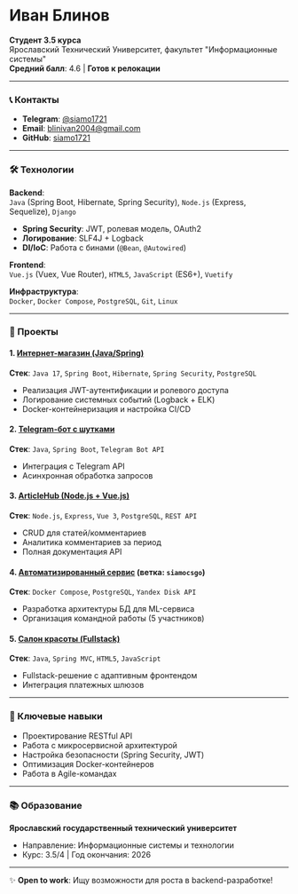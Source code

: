 # Иван Блинов  
**Студент 3.5 курса**  
Ярославский Технический Университет, факультет "Информационные системы"  
**Средний балл**: 4.6 | **Готов к релокации**  

---

### 📞 Контакты  
- **Telegram**: [@siamo1721](https://t.me/siamo1721)  
- **Email**: blinivan2004@gmail.com  
- **GitHub**: [siamo1721](https://github.com/siamo1721)  

---

### 🛠 Технологии  
**Backend**:  
`Java` (Spring Boot, Hibernate, Spring Security), `Node.js` (Express, Sequelize), `Django`  
- **Spring Security**: JWT, ролевая модель, OAuth2  
- **Логирование**: SLF4J + Logback  
- **DI/IoC**: Работа с бинами (`@Bean`, `@Autowired`)  

**Frontend**:  
`Vue.js` (Vuex, Vue Router), `HTML5`, `JavaScript` (ES6+), `Vuetify`  

**Инфраструктура**:  
`Docker`, `Docker Compose`, `PostgreSQL`, `Git`, `Linux`  

---

### 🚀 Проекты  

#### 1. [Интернет-магазин (Java/Spring)](https://github.com/siamo1721/shop_kurs)  
**Стек**: `Java 17`, `Spring Boot`, `Hibernate`, `Spring Security`, `PostgreSQL`  
- Реализация JWT-аутентификации и ролевого доступа  
- Логирование системных событий (Logback + ELK)  
- Docker-контейнеризация и настройка CI/CD  

#### 2. [Telegram-бот с шутками](https://github.com/siamo1721/telegram_bot_spring)  
**Стек**: `Java`, `Spring Boot`, `Telegram Bot API`  
- Интеграция с Telegram API  
- Асинхронная обработка запросов  

#### 3. [ArticleHub (Node.js + Vue.js)](https://github.com/siamo1721/ArticleHub)  
**Стек**: `Node.js`, `Express`, `Vue 3`, `PostgreSQL`, `REST API`  
- CRUD для статей/комментариев  
- Аналитика комментариев за период  
- Полная документация API  

#### 4. [Автоматизированный сервис](https://github.com/Project-BIT-76) (ветка: `siamocsgo`)  
**Стек**: `Docker Compose`, `PostgreSQL`, `Yandex Disk API`  
- Разработка архитектуры БД для ML-сервиса  
- Организация командной работы (5 участников)  

#### 5. [Салон красоты (Fullstack)](https://github.com/siamo1721/Kurs_salon)  
**Стек**: `Java`, `Spring MVC`, `HTML5`, `JavaScript`  
- Fullstack-решение с адаптивным фронтендом  
- Интеграция платежных шлюзов  

---

### 🎯 Ключевые навыки  
- Проектирование RESTful API  
- Работа с микросервисной архитектурой  
- Настройка безопасности (Spring Security, JWT)  
- Оптимизация Docker-контейнеров  
- Работа в Agile-командах  

---

### 📚 Образование  
**Ярославский государственный технический университет**  
- Направление: Информационные системы и технологии  
- Курс: 3.5/4 | Год окончания: 2026  

---

✨ **Open to work**: Ищу возможности для роста в backend-разработке!  

